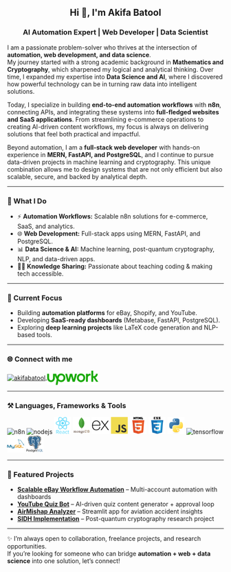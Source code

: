 <h2 align="center">Hi 👋, I'm Akifa Batool</h2>
<h3 align="center">AI Automation Expert | Web Developer | Data Scientist</h3>

I am a passionate problem-solver who thrives at the intersection of **automation, web development, and data science**.  
My journey started with a strong academic background in **Mathematics and Cryptography**, which sharpened my logical and analytical thinking. Over time, I expanded my expertise into **Data Science and AI**, where I discovered how powerful technology can be in turning raw data into intelligent solutions.  

Today, I specialize in building **end-to-end automation workflows** with **n8n**, connecting APIs, and integrating these systems into **full-fledged websites and SaaS applications**. From streamlining e-commerce operations to creating AI-driven content workflows, my focus is always on delivering solutions that feel both practical and impactful.  

Beyond automation, I am a **full-stack web developer** with hands-on experience in **MERN, FastAPI, and PostgreSQL**, and I continue to pursue data-driven projects in machine learning and cryptography. This unique combination allows me to design systems that are not only efficient but also scalable, secure, and backed by analytical depth.  

---

### 🌟 What I Do
- ⚡ **Automation Workflows:** Scalable n8n solutions for e-commerce, SaaS, and analytics.  
- 🌐 **Web Development:** Full-stack apps using MERN, FastAPI, and PostgreSQL.  
- 📊 **Data Science & AI:** Machine learning, post-quantum cryptography, NLP, and data-driven apps.  
- 🧑‍🏫 **Knowledge Sharing:** Passionate about teaching coding & making tech accessible.  

---

### 📌 Current Focus
- Building **automation platforms** for eBay, Shopify, and YouTube.  
- Developing **SaaS-ready dashboards** (Metabase, FastAPI, PostgreSQL).  
- Exploring **deep learning projects** like LaTeX code generation and NLP-based tools.  

---

<h3 align="left">🌐 Connect with me</h3>
<p align="left">
<a href="https://linkedin.com/in/akifabatool" target="blank">
  <img align="center" src="https://raw.githubusercontent.com/rahuldkjain/github-profile-readme-generator/master/src/images/icons/Social/linked-in-alt.svg" alt="akifabatool" height="30" width="40" />
</a>
<a href="https://www.upwork.com/freelancers/~013af899623cf80154" target="blank">
  <img align="center" src="upwork-inc-seeklogo-2.svg" alt="Hire me on Upwork" height="33"/>
</a>
</p>

---

<h3 align="left">⚒️ Languages, Frameworks & Tools</h3>
<p align="left">
  <!-- Automation -->
  <img src="https://n8n.io/favicon.ico" alt="n8n" width="40" height="40"/>
  <img src="https://www.vectorlogo.zone/logos/nodejs/nodejs-icon.svg" alt="nodejs" width="40" height="40"/>
  
  <!-- Web Dev -->
  <img src="https://raw.githubusercontent.com/devicons/devicon/master/icons/react/react-original-wordmark.svg" alt="react" width="40" height="40"/>
  <img src="https://raw.githubusercontent.com/devicons/devicon/master/icons/mongodb/mongodb-original-wordmark.svg" alt="mongodb" width="40" height="40"/>
  <img src="https://raw.githubusercontent.com/devicons/devicon/master/icons/express/express-original.svg" alt="express" width="40" height="40"/>
  <img src="https://raw.githubusercontent.com/devicons/devicon/master/icons/javascript/javascript-original.svg" alt="javascript" width="40" height="40"/>
  <img src="https://raw.githubusercontent.com/devicons/devicon/master/icons/html5/html5-original-wordmark.svg" alt="html5" width="40" height="40"/>
  <img src="https://raw.githubusercontent.com/devicons/devicon/master/icons/css3/css3-original-wordmark.svg" alt="css3" width="40" height="40"/>
  
  <!-- Data Science -->
  <img src="https://raw.githubusercontent.com/devicons/devicon/master/icons/python/python-original.svg" alt="python" width="40" height="40"/>
  <img src="https://www.vectorlogo.zone/logos/tensorflow/tensorflow-icon.svg" alt="tensorflow" width="40" height="40"/>
  <img src="https://raw.githubusercontent.com/devicons/devicon/master/icons/mysql/mysql-original-wordmark.svg" alt="mysql" width="40" height="40"/>
  <img src="https://raw.githubusercontent.com/devicons/devicon/master/icons/postgresql/postgresql-original-wordmark.svg" alt="postgresql" width="40" height="40"/>
</p>

---

### 📂 Featured Projects
- **[Scalable eBay Workflow Automation](/n8n-workflows)** – Multi-account automation with dashboards  
- **[YouTube Quiz Bot](/n8n-workflows)** – AI-driven quiz content generator + approval loop  
- **[AirMishap Analyzer]([/n8n-workflows](https://airmishapanalyzer.streamlit.app/))** – Streamlit app for aviation accident insights  
- **[SIDH Implementation](https://akifabatool.github.io/)** – Post-quantum cryptography research project  

---

✨ I’m always open to collaboration, freelance projects, and research opportunities.  
If you’re looking for someone who can bridge **automation + web + data science** into one solution, let’s connect!  

